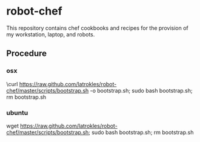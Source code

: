 robot-chef
==========

This repository contains chef cookbooks and recipes for the provision of my workstation, laptop, and robots.

Procedure
---------

### osx
  \curl https://raw.github.com/latrokles/robot-chef/master/scripts/bootstrap.sh -o bootstrap.sh; sudo bash bootstrap.sh; rm bootstrap.sh 

### ubuntu
  wget https://raw.github.com/latrokles/robot-chef/master/scripts/bootstrap.sh; sudo bash bootstrap.sh; rm bootstrap.sh
